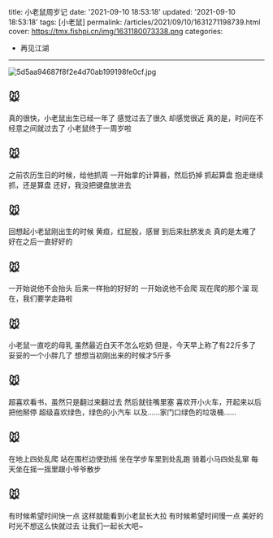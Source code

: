 title: 小老鼠周岁记
date: '2021-09-10 18:53:18'
updated: '2021-09-10 18:53:18'
tags: [小老鼠]
permalink: /articles/2021/09/10/1631271198739.html
cover: https://tmx.fishpi.cn/img/1631180073338.png
categories: 
- 再见江湖
---
![5d5aa94687f8f2e4d70ab199198fe0cf.jpg](https://tmx.fishpi.cn/img/1631180073338.png)

## 🐭
真的很快，小老鼠出生已经一年了
感觉过去了很久
却感觉很近
真的是，时间在不经意之间就过去了
小老鼠终于一周岁啦

## 🐭
之前农历生日的时候，给他抓周
一开始拿的计算器，然后扔掉
抓起算盘
抱走继续抓，还是算盘
还好，我没把键盘放进去

## 🐭
回想起小老鼠刚出生的时候
黄疸，红屁股，感冒
到后来肚脐发炎
真的是太难了
好在之后一直好好的

## 🐭
一开始说他不会抬头
后来一样抬的好好的
一开始说他不会爬
现在爬的那个溜
现在，我们要学走路啦

## 🐭
小老鼠一直吃的母乳
虽然最近白天不怎么吃奶
但是，今天早上称了有22斤多了
妥妥的一个小胖几了
想想当初刚出来的时候才5斤多

## 🐭
超喜欢看书，虽然只是翻过来翻过去
然后就往嘴里塞
喜欢开小火车，开起来以后把他掰停
超级喜欢绿色，绿色的小汽车
以及……家门口绿色的垃圾桶……

## 🐭
在地上四处乱爬
站在围栏边使劲摇
坐在学步车里到处乱跑
骑着小马四处乱窜
每天坐在摇一摇里跟小爷爷散步

## 🐭
有时候希望时间快一点
这样就能看到小老鼠长大拉
有时候希望时间慢一点
美好的时光不想这么快就过去
让我们一起长大吧~



